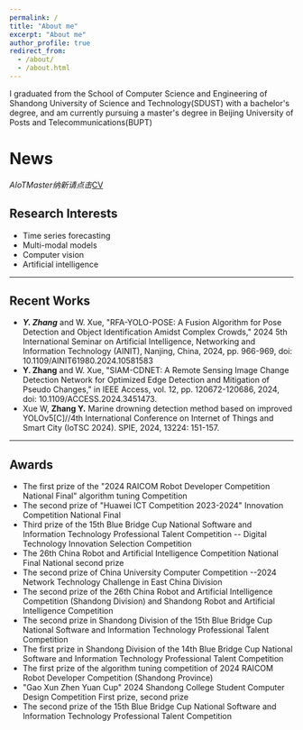 ```yaml
---
permalink: /
title: "About me"
excerpt: "About me"
author_profile: true
redirect_from: 
  - /about/
  - /about.html
---
```


I graduated from the School of Computer Science and Engineering of Shandong University of Science and Technology(SDUST) with a bachelor's degree, and am currently pursuing a master's degree in Beijing University of Posts and Telecommunications(BUPT)

# News
*AIoTMaster纳新请点击*[CV](https://yuanjianzhang0.github.io/cv/)
## **Research Interests**
  - Time series forecasting
  - Multi-modal models
  - Computer vision
  - Artificial intelligence

---
## **Recent Works**
  - ***Y. Zhang*** and W. Xue, "RFA-YOLO-POSE: A Fusion Algorithm for Pose Detection and Object Identification Amidst Complex Crowds," 2024 5th International Seminar on Artificial Intelligence, Networking and Information Technology (AINIT), Nanjing, China, 2024, pp. 966-969, doi: 10.1109/AINIT61980.2024.10581583
  - **Y. Zhang** and W. Xue, "SIAM-CDNET: A Remote Sensing Image Change Detection Network for Optimized Edge Detection and Mitigation of Pseudo Changes," in IEEE Access, vol. 12, pp. 120672-120686, 2024, doi: 10.1109/ACCESS.2024.3451473.
  - Xue W, **Zhang Y.** Marine drowning detection method based on improved YOLOv5[C]//4th International Conference on Internet of Things and Smart City (IoTSC 2024). SPIE, 2024, 13224: 151-157.

---
## **Awards**
  - The first prize of the "2024 RAICOM Robot Developer Competition National Final" algorithm tuning Competition
  - The second prize of "Huawei ICT Competition 2023-2024" Innovation Competition National Final
  - Third prize of the 15th Blue Bridge Cup National Software and Information Technology Professional Talent Competition -- Digital Technology Innovation Selection Competition
  - The 26th China Robot and Artificial Intelligence Competition National Final National second prize
  - The second prize of China University Computer Competition --2024 Network Technology Challenge in East China Division
  - The second prize of the 26th China Robot and Artificial Intelligence Competition (Shandong Division) and Shandong Robot and Artificial Intelligence Competition
  - The second prize in Shandong Division of the 15th Blue Bridge Cup National Software and Information Technology Professional Talent Competition
  - The first prize in Shandong Division of the 14th Blue Bridge Cup National Software and Information Technology Professional Talent Competition
  - The first prize of the algorithm tuning competition of 2024 RAICOM Robot Developer Competition (Shandong Province)
  - "Gao Xun Zhen Yuan Cup" 2024 Shandong College Student Computer Design Competition First prize, second prize
  - The second prize of the 15th Blue Bridge Cup National Software and Information Technology Professional Talent Competition 
